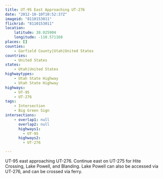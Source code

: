 ```yaml
---
title: UT-95 East Approaching UT-276
date: "2012-10-10T10:52:37Z"
imageid: "8110153011"
flickrid: "8110153011"
location:
    latitude: 38.025904
    longitude: -110.571168
places: []
counties:
    - Garfield County|Utah|United States
countries:
    - United States
states:
    - Utah|United States
highwaytypes:
    - Utah State Highway
    - Utah State Highway
highways:
    - UT-95
    - UT-276
tags:
    - Intersection
    - Big Green Sign
intersections:
    - overlap1: null
      overlap2: null
      highways1:
        - UT-95
      highways2:
        - UT-276

---
```

UT-95 east approaching UT-276.  Continue east on UT-275 for Hite Crossing, Lake Powell, and Blanding.  Lake Powell can also be accessed via UT-276, and can be crossed via ferry.